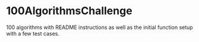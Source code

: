 # 100AlgorithmsChallenge



<p>100 algorithms with README instructions as well as the initial function setup with a few test cases.</p>
